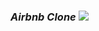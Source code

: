 ### *Airbnb Clone <img src="https://upload.wikimedia.org/wikipedia/commons/thumb/6/69/Airbnb_Logo_B%C3%A9lo.svg/1920px-Airbnb_Logo_B%C3%A9lo.svg.png?20230603231949"/>*

